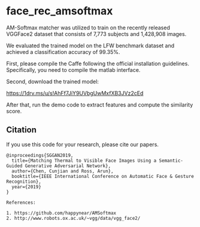 # face_rec_amsoftmax

AM-Softmax matcher was utilized to train on the recently released VGGFace2 dataset that consists of 7,773 subjects and 1,428,908 images.

We evaluated the trained model on the LFW benchmark dataset and achieved a classification accuracy of 99.35%.

First, please compile the Caffe following the official installation guidelines. Specifically, you need to compile the matlab interface. 

Second, download the trained model:

https://1drv.ms/u/s!AhFf7JiY9UVbgUwMxfXB3JVz2cEd

After that, run the demo code to extract features and compute the similarity score. 

## Citation
If you use this code for your research, please cite our papers.
```
@inproceedings{SGGAN2019,
  title={Matching Thermal to Visible Face Images Using a Semantic-Guided Generative Adversarial Network},
  author={Chen, Cunjian and Ross, Arun},
  booktitle={IEEE International Conference on Automatic Face & Gesture Recognition},
  year={2019}
}

References:

1. https://github.com/happynear/AMSoftmax
2. http://www.robots.ox.ac.uk/~vgg/data/vgg_face2/
